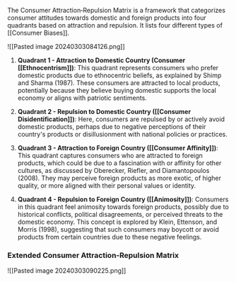 The Consumer Attraction‐Repulsion Matrix is a framework that categorizes consumer attitudes towards domestic and foreign products into four quadrants based on attraction and repulsion. It lists four different types of [[Consumer Biases]].

![[Pasted image 20240303084126.png]]

1. **Quadrant 1 - Attraction to Domestic Country (Consumer [[Ethnocentrism]])**: This quadrant represents consumers who prefer domestic products due to ethnocentric beliefs, as explained by Shimp and Sharma (1987). These consumers are attracted to local products, potentially because they believe buying domestic supports the local economy or aligns with patriotic sentiments.
    
2. **Quadrant 2 - Repulsion to Domestic Country ([[Consumer Disidentification]])**: Here, consumers are repulsed by or actively avoid domestic products, perhaps due to negative perceptions of their country's products or disillusionment with national policies or practices.
    
3. **Quadrant 3 - Attraction to Foreign Country ([[Consumer Affinity]])**: This quadrant captures consumers who are attracted to foreign products, which could be due to a fascination with or affinity for other cultures, as discussed by Oberecker, Riefler, and Diamantopoulos (2008). They may perceive foreign products as more exotic, of higher quality, or more aligned with their personal values or identity.
    
4. **Quadrant 4 - Repulsion to Foreign Country ([[Animosity]])**: Consumers in this quadrant feel animosity towards foreign products, possibly due to historical conflicts, political disagreements, or perceived threats to the domestic economy. This concept is explored by Klein, Ettenson, and Morris (1998), suggesting that such consumers may boycott or avoid products from certain countries due to these negative feelings.

### Extended Consumer Attraction‐Repulsion Matrix
![[Pasted image 20240303090225.png]]